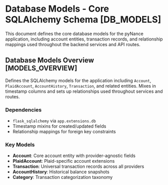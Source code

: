 # Database Models - Core SQLAlchemy Schema [DB_MODELS]

This document defines the core database models for the pyNance application, including account entities, transaction records, and relationship mappings used throughout the backend services and API routes.

## Database Models Overview [MODELS_OVERVIEW]

Defines the SQLAlchemy models for the application including `Account`, `PlaidAccount`, `AccountHistory`, `Transaction`, and related entities. Mixes in timestamp columns and sets up relationships used throughout services and routes.

### Dependencies
- `flask_sqlalchemy` via `app.extensions.db`
- Timestamp mixins for created/updated fields
- Relationship mappings for foreign key constraints

### Key Models
- **Account**: Core account entity with provider-agnostic fields
- **PlaidAccount**: Plaid-specific account extensions
- **Transaction**: Universal transaction records across all providers
- **AccountHistory**: Historical balance snapshots
- **Category**: Transaction categorization taxonomy
